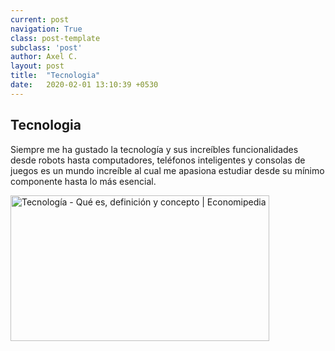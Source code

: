 ```yaml
---
current: post
navigation: True
class: post-template
subclass: 'post'
author: Axel C.
layout: post
title:  "Tecnologia"
date:   2020-02-01 13:10:39 +0530
---
```


<h2>Tecnologia</h2>
<p>Siempre me ha gustado la tecnología y sus increíbles funcionalidades desde robots hasta computadores, teléfonos inteligentes y consolas de juegos es un mundo increíble al cual me apasiona estudiar desde su mínimo componente hasta lo más esencial.</p>

<img alt="Tecnología - Qué es, definición y concepto | Economipedia" class="n3VNCb" src="https://economipedia.com/wp-content/uploads/Tecnologia.jpg" data-noaft="1" jsname="HiaYvf" jsaction="load:XAeZkd,gvK6lb;" style="width: 414.342px; height: 233px; margin: 0px;">
